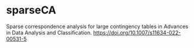 # sparseCA
Sparse correspondence analysis for large contingency tables in Advances in Data Analysis and Classification. <https://doi.org/10.1007/s11634-022-00531-5>
